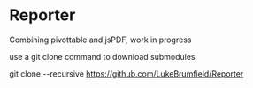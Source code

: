 # Reporter

Combining pivottable and jsPDF, work in progress

use a git clone command to download submodules

git clone --recursive https://github.com/LukeBrumfield/Reporter

